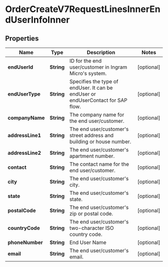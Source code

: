 

# OrderCreateV7RequestLinesInnerEndUserInfoInner


## Properties

| Name | Type | Description | Notes |
|------------ | ------------- | ------------- | -------------|
|**endUserId** | **String** | ID for the end user/customer in Ingram Micro&#39;s system. |  [optional] |
|**endUserType** | **String** | Specifies the type of endUser. It can be endUser or endUserContact for SAP flow. |  [optional] |
|**companyName** | **String** | The company name for the end user/customer. |  [optional] |
|**addressLine1** | **String** | The end user/customer&#39;s street address and building or house number. |  [optional] |
|**addressLine2** | **String** | The end user/customer&#39;s apartment number. |  [optional] |
|**contact** | **String** | The contact name for the end user/customer. |  [optional] |
|**city** | **String** | The end user/customer&#39;s city. |  [optional] |
|**state** | **String** | The end user/customer&#39;s state. |  [optional] |
|**postalCode** | **String** | The end user/customer&#39;s zip or postal code. |  [optional] |
|**countryCode** | **String** | The end user/customer&#39;s two-character ISO country code. |  [optional] |
|**phoneNumber** | **String** | End User Name |  [optional] |
|**email** | **String** | The end user/customer&#39;s email. |  [optional] |




